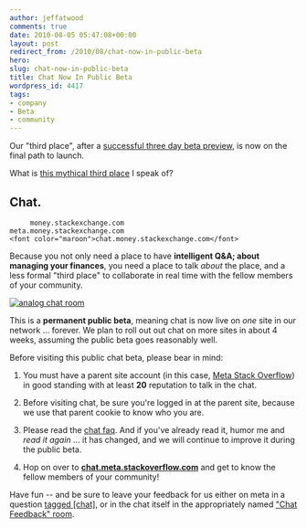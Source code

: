 ```yaml
---
author: jeffatwood
comments: true
date: 2010-08-05 05:47:08+00:00
layout: post
redirect_from: /2010/08/chat-now-in-public-beta
hero: 
slug: chat-now-in-public-beta
title: Chat Now In Public Beta
wordpress_id: 4417
tags:
- company
- Beta
- community
---
```


Our "third place", after a [successful three day beta preview](http://blog.stackoverflow.com/2010/07/third-place-chat-beta-preview/), is now on the final path to launch.

What is [this mythical third place](http://blog.stackoverflow.com/2010/04/do-trilogy-sites-need-a-third-place/) I speak of?



## Chat.




    
    
         money.stackexchange.com
    meta.money.stackexchange.com
    <font color="maroon">chat.money.stackexchange.com</font>
    



Because you not only need a place to have **intelligent Q&A; about managing your finances**, you need a place to talk _about_ the place, and a less formal "third place" to collaborate in real time with the fellow members of your community.

[![analog chat room](https://i.stack.imgur.com/XMpj7.jpg)](http://www.flickr.com/photos/lostinbrooklyn/4547100496)

This is a **permanent public beta**, meaning chat is now live on _one_ site in our network ... forever. We plan to roll out out chat on more sites in about 4 weeks, assuming the public beta goes reasonably well.

Before visiting this public chat beta, please bear in mind:





  1. You must have a parent site account (in this case, [Meta Stack Overflow](http://meta.stackoverflow.com)) in good standing with at least **20** reputation to talk in the chat.

  2. Before visiting chat, be sure you're logged in at the parent site, because we use that parent cookie to know who you are.

  3. Please read the [chat faq](http://chat.meta.stackoverflow.com/faq). And if you've already read it, humor me and _read it again_ ... it has changed, and we will continue to improve it during the public beta.

  4. Hop on over to [**chat.meta.stackoverflow.com**](http://chat.meta.stackoverflow.com) and get to know the fellow members of your community!


Have fun -- and be sure to leave your feedback for us either on meta in a question [tagged [chat]](http://meta.stackoverflow.com/questions/tagged/chat), or in the chat itself in the appropriately named ["Chat Feedback" room](http://chat.meta.stackoverflow.com/rooms/77/chat-feedback).
